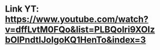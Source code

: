 # Link YT: https://www.youtube.com/watch?v=dffLvtM0FQo&list=PLBQolri9XOIzbOlPndtIJoIgoKQ1HenTo&index=3